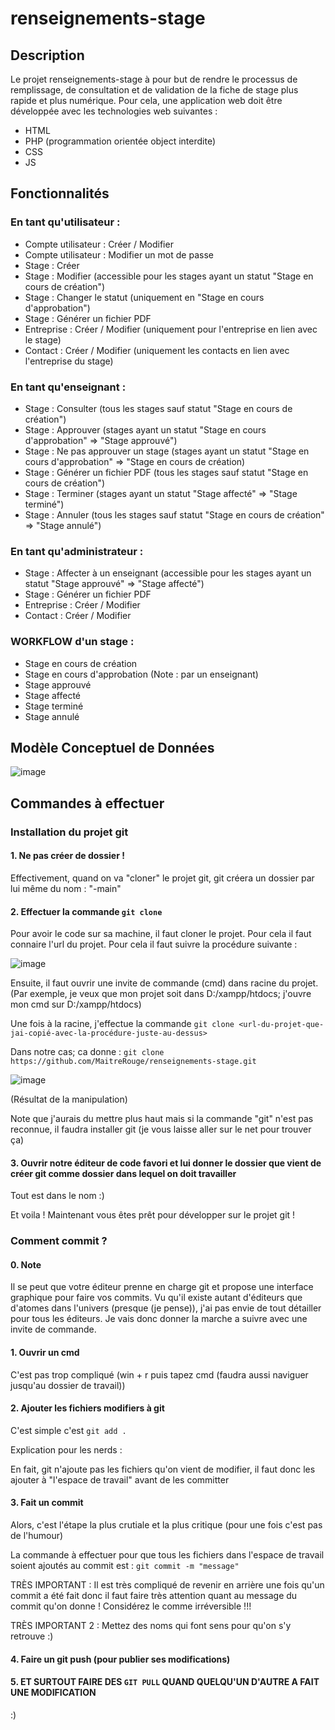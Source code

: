 # renseignements-stage

## Description

Le projet renseignements-stage à pour but de rendre le processus de remplissage, de consultation et de validation de la fiche de stage plus rapide et plus numérique. Pour cela, une application web doit être développée avec les technologies web suivantes :
 - HTML
 - PHP (programmation orientée object interdite)
 - CSS
 - JS
 
## Fonctionnalités
### En tant qu'utilisateur :
- Compte utilisateur : 	Créer / Modifier
- Compte utilisateur : 	Modifier un mot de passe
- Stage :		Créer 		
- Stage :		Modifier			(accessible pour les stages ayant un statut "Stage en cours de création")
- Stage :		Changer le statut		(uniquement en "Stage en cours d'approbation")
- Stage :		Générer un fichier PDF
- Entreprise :		Créer / Modifier 		(uniquement pour l'entreprise en lien avec le stage)
- Contact :		Créer / Modifier 		(uniquement les contacts en lien avec l'entreprise du stage)

### En tant qu'enseignant :
- Stage :		Consulter			(tous les stages sauf statut "Stage en cours de création")
- Stage :		Approuver 			(stages ayant un statut "Stage en cours d'approbation" => "Stage approuvé")
- Stage :		Ne pas approuver un stage	(stages ayant un statut "Stage en cours d'approbation" => "Stage en cours de création)
- Stage :		Générer un fichier PDF		(tous les stages sauf statut "Stage en cours de création")
- Stage :		Terminer			(stages ayant un statut "Stage affecté" => "Stage terminé")
- Stage :		Annuler				(tous les stages sauf statut "Stage en cours de création" => "Stage annulé")

### En tant qu'administrateur :
- Stage :		Affecter à un enseignant	(accessible pour les stages ayant un statut "Stage approuvé" => "Stage affecté")
- Stage :		Générer un fichier PDF
- Entreprise :		Créer / Modifier 		
- Contact :		Créer / Modifier 		

### WORKFLOW d'un stage :
- Stage en cours de création
- Stage en cours d'approbation	(Note : par un enseignant)
- Stage approuvé
- Stage affecté
- Stage terminé
- Stage annulé

## Modèle Conceptuel de Données

![image](https://github.com/MaitreRouge/renseignements-stage/assets/39885214/d362bd64-1cd4-48b1-86c9-ee3ab52168a2)

## Commandes à effectuer

### Installation du projet git

#### 1. Ne pas créer de dossier !

Effectivement, quand on va "cloner" le projet git, git créera un dossier par lui même du nom : "<projet>-main"
  
#### 2. Effectuer la commande ``git clone``
  
Pour avoir le code sur sa machine, il faut cloner le projet. Pour cela il faut connaire l'url du projet. Pour cela il faut suivre la procédure suivante :
  
  ![image](https://github.com/MaitreRouge/renseignements-stage/assets/39885214/6b296354-c3c6-4a5f-afc3-c80d480ac22d)
  
Ensuite, il faut ouvrir une invite de commande (cmd) dans racine du projet.
(Par exemple, je veux que mon projet soit dans D:/xampp/htdocs; j'ouvre mon cmd sur D:/xampp/htdocs)
  
Une fois à la racine, j'effectue la commande ``git clone <url-du-projet-que-jai-copié-avec-la-procédure-juste-au-dessus>``
   
Dans notre cas; ca donne : ``git clone https://github.com/MaitreRouge/renseignements-stage.git``
   
![image](https://github.com/MaitreRouge/renseignements-stage/assets/39885214/b89be39e-8331-4d9a-b50d-1e8c360bc073)
   
(Résultat de la manipulation)
  
Note que j'aurais du mettre plus haut mais si la commande "git" n'est pas reconnue, il faudra installer git (je vous laisse aller sur le net pour trouver ça)
   
#### 3. Ouvrir notre éditeur de code favori et lui donner le dossier que vient de créer git comme dossier dans lequel on doit travailler
   
Tout est dans le nom :)
   
Et voila ! Maintenant vous êtes prêt pour développer sur le projet git !
 
### Comment commit ?
   
#### 0. Note 
   
Il se peut que votre éditeur prenne en charge git et propose une interface graphique pour faire vos commits. Vu qu'il existe autant d'éditeurs que d'atomes dans l'univers (presque (je pense)), j'ai pas envie de tout détailler pour tous les éditeurs. Je vais donc donner la marche a suivre avec une invite de commande.
   
#### 1. Ouvrir un cmd
  
C'est pas trop compliqué (win + r puis tapez cmd (faudra aussi naviguer jusqu'au dossier de travail))
  
#### 2. Ajouter les fichiers modifiers à git
  
C'est simple c'est ``git add .``


Explication pour les nerds :
  
En fait, git n'ajoute pas les fichiers qu'on vient de modifier, il faut donc les ajouter à "l'espace de travail" avant de les committer
  
#### 3. Fait un commit
  
Alors, c'est l'étape la plus crutiale et la plus critique (pour une fois c'est pas de l'humour)
  
La commande à effectuer pour que tous les fichiers dans l'espace de travail soient ajoutés au commit est : ``git commit -m "message"``
 
TRÈS IMPORTANT : Il est très compliqué de revenir en arrière une fois qu'un commit a été fait donc il faut faire très attention quant au message du commit qu'on donne ! Considérez le comme irréversible !!!
 
TRÈS IMPORTANT 2 : Mettez des noms qui font sens pour qu'on s'y retrouve :)
 
 #### 4. Faire un git push (pour publier ses modifications)
 
 #### 5. ET SURTOUT FAIRE DES ``GIT PULL`` QUAND QUELQU'UN D'AUTRE A FAIT UNE MODIFICATION
   
 :)
   

  


   

   

